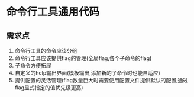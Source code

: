 # 命令行工具通用代码

## 需求点

1. 命令行工具的命令应该分组
2. 命令行工具应该提供flag的管理(全局flag,各个子命令的flag)
3. 子命令方便拓展
4. 自定义的help输出界面(模板输出,添加新的子命令时也能自适应)
5. 提供配置的灵活管理(flag数量巨大时需要使用配置文件提供默认的配置,通过flag显式指定的值优先级更高)
